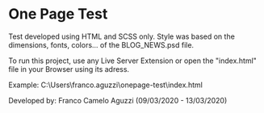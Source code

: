 # One Page Test

Test developed using HTML and SCSS only. Style was based on the dimensions, fonts, colors... of the BLOG_NEWS.psd file.

To run this project, use any Live Server Extension or open the "index.html" file in your Browser using its adress. 

Example: C:\Users\franco.aguzzi\onepage-test\index.html


Developed by: Franco Camelo Aguzzi (09/03/2020 - 13/03/2020)
